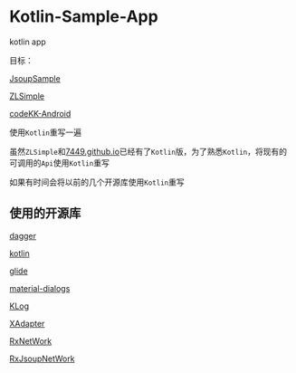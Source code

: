 # Kotlin-Sample-App
kotlin app



目标：

[JsoupSample](https://github.com/7449/JsoupSample)

[ZLSimple](https://github.com/7449/ZLSimple)

[codeKK-Android](https://github.com/7449/codeKK-Android)


使用`Kotlin`重写一遍

虽然`ZLSimple`和[7449.github.io](https://github.com/7449/7449.github.io)已经有了`Kotlin`版，为了熟悉`Kotlin`，将现有的可调用的`Api`使用`Kotlin`重写

如果有时间会将以前的几个开源库使用`Kotlin`重写



## 使用的开源库

[dagger](https://github.com/google/dagger)

[kotlin](https://github.com/JetBrains/kotlin)

[glide](https://github.com/bumptech/glide)

[material-dialogs](https://github.com/afollestad/material-dialogs)

[KLog](https://github.com/ZhaoKaiQiang/KLog)

[XAdapter](https://github.com/7449/XAdapter)

[RxNetWork](https://github.com/7449/RxNetWork)

[RxJsoupNetWork](https://github.com/7449/RxNetWork/tree/RxJsoupNetWork)

